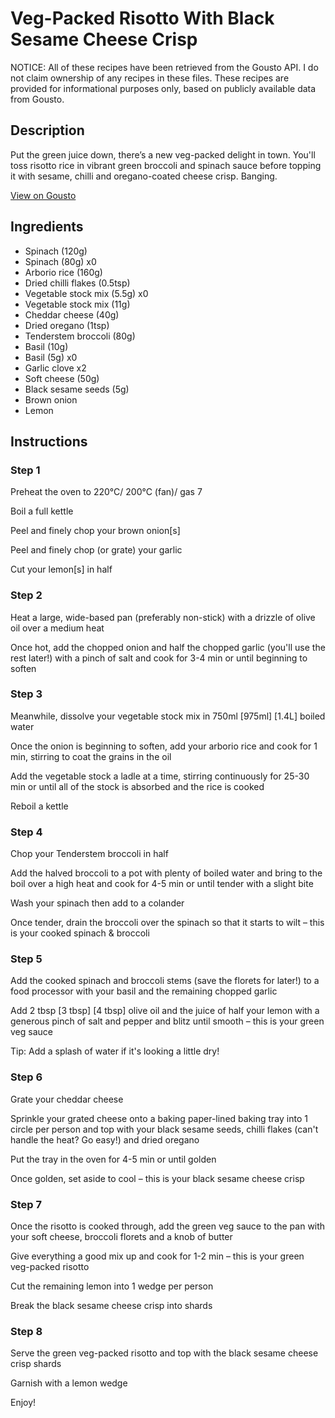 # Veg-Packed Risotto With Black Sesame Cheese Crisp

NOTICE: All of these recipes have been retrieved from the Gousto API. I do not claim ownership of any recipes in these files. These recipes are provided for informational purposes only, based on publicly available data from Gousto.

## Description

Put the green juice down, there’s a new veg-packed delight in town. You'll toss risotto rice in vibrant green broccoli and spinach sauce before topping it with sesame, chilli and oregano-coated cheese crisp. Banging.

[View on Gousto](https://www.gousto.co.uk/recipes/cookbook/green-veg-packed-risotto-with-black-sesame-cheese-crisp)

## Ingredients

- Spinach (120g)
- Spinach (80g) x0
- Arborio rice (160g)
- Dried chilli flakes (0.5tsp)
- Vegetable stock mix (5.5g) x0
- Vegetable stock mix (11g)
- Cheddar cheese (40g)
- Dried oregano (1tsp)
- Tenderstem broccoli (80g)
- Basil (10g)
- Basil (5g) x0
- Garlic clove x2
- Soft cheese (50g)
- Black sesame seeds (5g)
- Brown onion
- Lemon

## Instructions


### Step 1

Preheat the oven to 220°C/ 200°C (fan)/ gas 7

Boil a full kettle

Peel and finely chop your brown onion[s]

Peel and finely chop (or grate) your garlic

Cut your lemon[s] in half


### Step 2

Heat a large, wide-based pan (preferably non-stick) with a drizzle of olive oil over a medium heat

Once hot, add the chopped onion and half the chopped garlic (you'll use the rest later!) with a pinch of salt and cook for 3-4 min or until beginning to soften


### Step 3

Meanwhile, dissolve your vegetable stock mix in 750ml <span class="text-purple">[975ml]</span> <span class="text-danger">[1.4L]</span> boiled water

Once the onion is beginning to soften, add your arborio rice and cook for 1 min, stirring to coat the grains in the oil

Add the vegetable stock a ladle at a time, stirring continuously for 25-30 min or until all of the stock is absorbed and the rice is cooked

Reboil a kettle


### Step 4

Chop your Tenderstem broccoli in half

Add the halved broccoli to a pot with plenty of boiled water and bring to the boil over a high heat and cook for 4-5 min or until tender with a slight bite

Wash your spinach then add to a colander

Once tender, drain the broccoli over the spinach so that it starts to wilt – this is your cooked spinach & broccoli


### Step 5

Add the cooked spinach and broccoli stems (save the florets for later!) to a food processor with your basil and the remaining chopped garlic

Add 2 tbsp <span class="text-purple">[3 tbsp]</span><span class="text-danger"> [4 tbsp]</span> olive oil and the juice of half your lemon with a generous pinch of salt and pepper and blitz until smooth – this is your green veg sauce

Tip: Add a splash of water if it's looking a little dry!


### Step 6

Grate your cheddar cheese

Sprinkle your grated cheese onto a baking paper-lined baking tray into 1 circle per person and top with your black sesame seeds, chilli flakes (can't handle the heat? Go easy!) and dried oregano

Put the tray in the oven for 4-5 min or until golden

Once golden, set aside to cool – this is your black sesame cheese crisp


### Step 7

Once the risotto is cooked through, add the green veg sauce to the pan with your soft cheese, broccoli florets and a knob of butter

Give everything a good mix up and cook for 1-2 min – this is your green veg-packed risotto

Cut the remaining lemon into 1 wedge per person

Break the black sesame cheese crisp into shards

### Step 8

Serve the green veg-packed risotto and top with the black sesame cheese crisp shards

Garnish with a lemon wedge

Enjoy!

